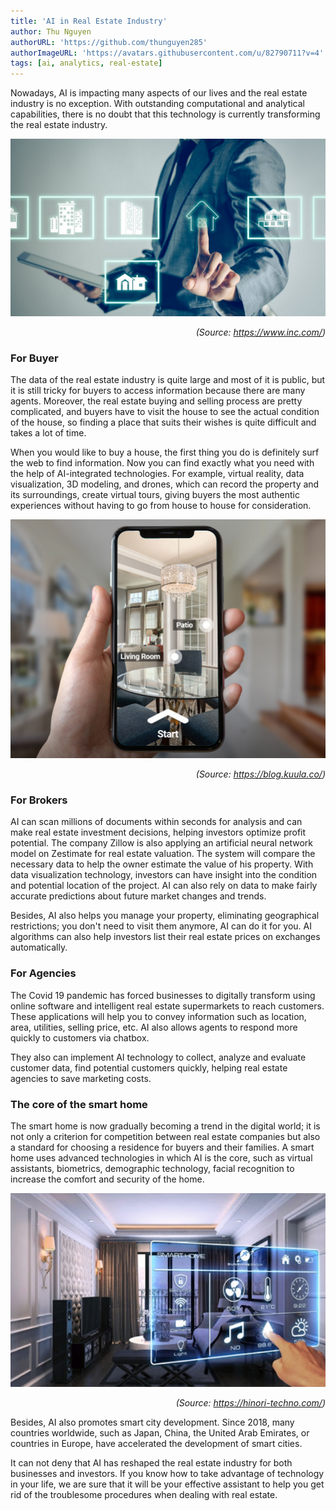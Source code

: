 ```yaml
---
title: 'AI in Real Estate Industry'
author: Thu Nguyen
authorURL: 'https://github.com/thunguyen285'
authorImageURL: 'https://avatars.githubusercontent.com/u/82790711?v=4'
tags: [ai, analytics, real-estate]
---
```


Nowadays, AI is impacting many aspects of our lives and the real estate industry is no exception. With outstanding computational and analytical capabilities, there is no doubt that this technology is currently transforming the real estate industry.

![](https://github.com/aioz-ai/ai-docs-cms/blob/main/content/blog/assets/2021-10-29-real-estate/getty_861307294_360994.jpeg?raw=true)
<!--truncate-->

*<div align="right">(Source: <a href="https://www.inc.com/">https://www.inc.com/</a>)</div>*

### For Buyer

The data of the real estate industry is quite large and most of it is public, but it is still tricky for buyers to access information because there are many agents. Moreover, the real estate buying and selling process are pretty complicated, and buyers have to visit the house to see the actual condition of the house, so finding a place that suits their wishes is quite difficult and takes a lot of time.

When you would like to buy a house, the first thing you do is definitely surf the web to find information. Now you can find exactly what you need with the help of AI-integrated technologies. For example, virtual reality, data visualization, 3D modeling, and drones, which can record the property and its surroundings, create virtual tours, giving buyers the most authentic experiences without having to go from house to house for consideration.

![](https://github.com/aioz-ai/ai-docs-cms/blob/main/content/blog/assets/2021-10-29-real-estate/mobile.jpeg?raw=true)

*<div align="right">(Source: <a href="https://blog.kuula.co/">https://blog.kuula.co/</a>)</div>*

### For Brokers

AI can scan millions of documents within seconds for analysis and can make real estate investment decisions, helping investors optimize profit potential. The company Zillow is also applying an artificial neural network model on Zestimate for real estate valuation. The system will compare the necessary data to help the owner estimate the value of his property. With data visualization technology, investors can have insight into the condition and potential location of the project. AI can also rely on data to make fairly accurate predictions about future market changes and trends.

Besides, AI also helps you manage your property, eliminating geographical restrictions; you don't need to visit them anymore, AI can do it for you. AI algorithms can also help investors list their real estate prices on exchanges automatically.

### For Agencies

The Covid 19 pandemic has forced businesses to digitally transform using online software and intelligent real estate supermarkets to reach customers. These applications will help you to convey information such as location, area, utilities, selling price, etc. AI also allows agents to respond more quickly to customers via chatbox.

They also can implement AI technology to collect, analyze and evaluate customer data, find potential customers quickly, helping real estate agencies to save marketing costs.

### The core of the smart home

The smart home is now gradually becoming a trend in the digital world; it is not only a criterion for competition between real estate companies but also a standard for choosing a residence for buyers and their families. A smart home uses advanced technologies in which AI is the core, such as virtual assistants, biometrics, demographic technology, facial recognition to increase the comfort and security of the home.

![](https://github.com/aioz-ai/ai-docs-cms/blob/main/content/blog/assets/2021-10-29-real-estate/nha-thong-minh-smarthome.jpeg?raw=true)

*<div align="right">(Source: <a href="https://hinori-techno.com/">https://hinori-techno.com/</a>)</div>*

Besides, AI also promotes smart city development. Since 2018, many countries worldwide, such as Japan, China, the United Arab Emirates, or countries in Europe, have accelerated the development of smart cities.

It can not deny that AI has reshaped the real estate industry for both businesses and investors. If you know how to take advantage of technology in your life, we are sure that it will be your effective assistant to help you get rid of the troublesome procedures when dealing with real estate.
